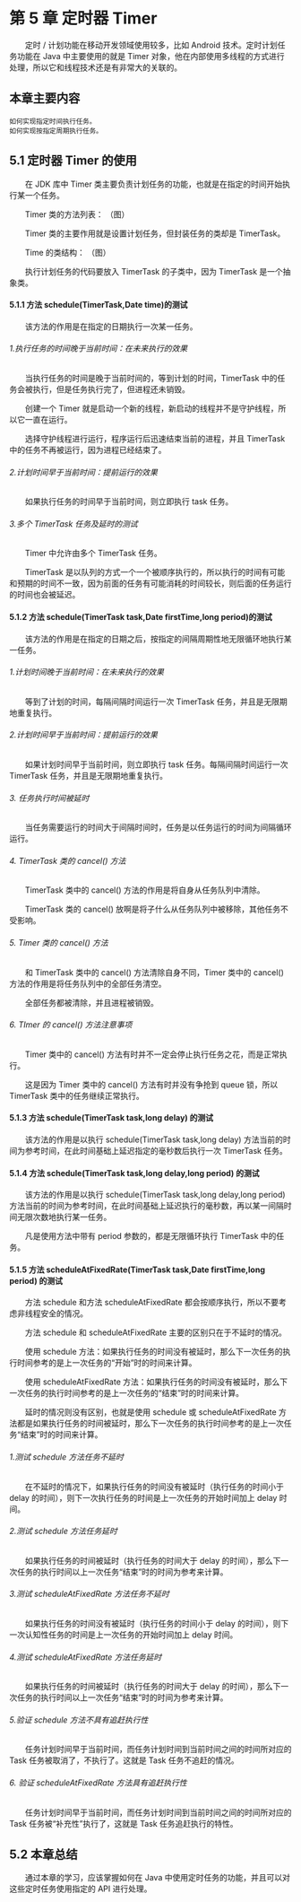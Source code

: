 # 第 5 章 定时器 Timer
　　定时 / 计划功能在移动开发领域使用较多，比如 Android 技术。定时计划任务功能在 Java 中主要使用的就是 Timer 对象，他在内部使用多线程的方式进行处理，所以它和线程技术还是有非常大的关联的。

## 本章主要内容
	如何实现指定时间执行任务。
    如何实现按指定周期执行任务。

## 5.1 定时器 Timer 的使用
　　在 JDK 库中 Timer 类主要负责计划任务的功能，也就是在指定的时间开始执行某一个任务。

　　Timer 类的方法列表：
（图）

　　Timer 类的主要作用就是设置计划任务，但封装任务的类却是 TimerTask。

　　Time 的类结构：
（图）

　　执行计划任务的代码要放入 TimerTask 的子类中，因为 TimerTask 是一个抽象类。

#### 5.1.1 方法 schedule(TimerTask,Date time)的测试
　　该方法的作用是在指定的日期执行一次某一任务。

###### 1.执行任务的时间晚于当前时间：在未来执行的效果
　　当执行任务的时间是晚于当前时间的，等到计划的时间，TimerTask 中的任务会被执行，但是任务执行完了，但进程还未销毁。

　　创建一个 Timer 就是启动一个新的线程，新启动的线程并不是守护线程，所以它一直在运行。

　　选择守护线程进行运行，程序运行后迅速结束当前的进程，并且 TimerTask 中的任务不再被运行，因为进程已经结束了。

###### 2.计划时间早于当前时间：提前运行的效果
　　如果执行任务的时间早于当前时间，则立即执行 task 任务。

###### 3.多个 TimerTask 任务及延时的测试
　　Timer 中允许由多个 TimerTask 任务。

　　TimerTask 是以队列的方式一个一个被顺序执行的，所以执行的时间有可能和预期的时间不一致，因为前面的任务有可能消耗的时间较长，则后面的任务运行的时间也会被延迟。

#### 5.1.2 方法 schedule(TimerTask task,Date firstTime,long period)的测试
　　该方法的作用是在指定的日期之后，按指定的间隔周期性地无限循环地执行某一任务。

###### 1.计划时间晚于当前时间：在未来执行的效果
　　等到了计划的时间，每隔间隔时间运行一次 TimerTask 任务，并且是无限期地重复执行。

###### 2.计划时间早于当前时间：提前运行的效果
　　如果计划时间早于当前时间，则立即执行 task 任务。每隔间隔时间运行一次 TimerTask 任务，并且是无限期地重复执行。

###### 3. 任务执行时间被延时
　　当任务需要运行的时间大于间隔时间时，任务是以任务运行的时间为间隔循环运行。

###### 4. TimerTask 类的 cancel() 方法
　　TimerTask 类中的 cancel() 方法的作用是将自身从任务队列中清除。

　　TimerTask 类的 cancel() 放啊是将子什么从任务队列中被移除，其他任务不受影响。

###### 5. Timer 类的 cancel() 方法
　　和 TimerTask 类中的 cancel() 方法清除自身不同，Timer 类中的 cancel() 方法的作用是将任务队列中的全部任务清空。

　　全部任务都被清除，并且进程被销毁。

###### 6. TImer 的 cancel() 方法注意事项
　　Timer 类中的 cancel() 方法有时并不一定会停止执行任务之花，而是正常执行。

　　这是因为 Timer 类中的 cancel() 方法有时并没有争抢到 queue 锁，所以 TimerTask 类中的任务继续正常执行。

#### 5.1.3 方法 schedule(TimerTask task,long delay) 的测试
　　该方法的作用是以执行 schedule(TimerTask task,long delay) 方法当前的时间为参考时间，在此时间基础上延迟指定的毫秒数后执行一次 TimerTask 任务。

#### 5.1.4 方法 schedule(TimerTask task,long delay,long period) 的测试
　　该方法的作用是以执行 schedule(TimerTask task,long delay,long period) 方法当前的时间为参考时间，在此时间基础上延迟执行的毫秒数，再以某一间隔时间无限次数地执行某一任务。

　　凡是使用方法中带有 period 参数的，都是无限循环执行 TimerTask 中的任务。

#### 5.1.5 方法 scheduleAtFixedRate(TimerTask task,Date firstTime,long period) 的测试
　　方法 schedule 和方法 scheduleAtFixedRate 都会按顺序执行，所以不要考虑非线程安全的情况。

　　方法 schedule 和 scheduleAtFixedRate 主要的区别只在于不延时的情况。

　　使用 schedule 方法：如果执行任务的时间没有被延时，那么下一次任务的执行时间参考的是上一次任务的“开始”时的时间来计算。

　　使用 scheduleAtFixedRate 方法：如果执行任务的时间没有被延时，那么下一次任务的执行时间参考的是上一次任务的“结束”时的时间来计算。

　　延时的情况则没有区别，也就是使用 schedule 或 scheduleAtFixedRate 方法都是如果执行任务的时间被延时，那么下一次任务的执行时间参考的是上一次任务“结束”时的时间来计算。

###### 1.测试 schedule 方法任务不延时
　　在不延时的情况下，如果执行任务的时间没有被延时（执行任务的时间小于 delay 的时间），则下一次执行任务的时间是上一次任务的开始时间加上 delay 时间。

###### 2.测试 schedule 方法任务延时
　　如果执行任务的时间被延时（执行任务的时间大于 delay 的时间），那么下一次任务的执行时间以上一次任务“结束”时的时间为参考来计算。

###### 3.测试 scheduleAtFixedRate 方法任务不延时
　　如果执行任务的时间没有被延时（执行任务的时间小于 delay 的时间），则下一次认知性任务的时间是上一次任务的开始时间加上 delay 时间。

###### 4.测试 scheduleAtFixedRate 方法任务延时
　　如果执行任务的时间被延时（执行任务的时间大于 delay 的时间），那么下一次任务的执行时间以上一次任务“结束”时的时间为参考来计算。

###### 5.验证 schedule 方法不具有追赶执行性
　　任务计划时间早于当前时间，而任务计划时间到当前时间之间的时间所对应的 Task 任务被取消了，不执行了。这就是 Task 任务不追赶的情况。

###### 6. 验证 scheduleAtFixedRate 方法具有追赶执行性
　　任务计划时间早于当前时间，而任务计划时间到当前时间之间的时间所对应的 Task 任务被“补充性”执行了，这就是 Task 任务追赶执行的特性。

## 5.2 本章总结
　　通过本章的学习，应该掌握如何在 Java 中使用定时任务的功能，并且可以对这些定时任务使用指定的 API 进行处理。


